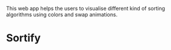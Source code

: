 This web app helps the users to visualise different kind of sorting algorithms using colors and swap animations.
# Sortify

